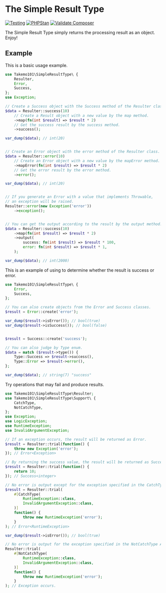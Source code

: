 # The Simple Result Type

[![Testing](https://github.com/takemo101/simple-result-type/actions/workflows/testing.yml/badge.svg)](https://github.com/takemo101/simple-result-type/actions/workflows/testing.yml)
[![PHPStan](https://github.com/takemo101/simple-result-type/actions/workflows/phpstan.yml/badge.svg)](https://github.com/takemo101/simple-result-type/actions/workflows/phpstan.yml)
[![Validate Composer](https://github.com/takemo101/simple-result-type/actions/workflows/composer.yml/badge.svg)](https://github.com/takemo101/simple-result-type/actions/workflows/composer.yml)

The Simple Result Type simply returns the processing result as an object.  
Enjoy!  

## Example
This is a basic usage example.
```php
use Takemo101\SimpleResultType\ {
    Resulter,
    Error,
    Success,
};
use Exception;

// Create a Success object with the Success method of the Resulter class.
$data = Resulter::success(10)
    // Create a Result object with a new value by the map method.
    ->map(fn(int $result) => $result * 2)
    // Get the success result by the success method.
    ->success();

var_dump($data); // int(20)


// Create an Error object with the error method of the Resulter class.
$data = Resulter::error(10)
    // Create an Error object with a new value by the mapError method.
    ->mapError(fn(int $result) => $result * 2)
    // Get the error result by the error method.
    ->error();

var_dump($data); // int(20)


// If you generate an Error with a value that implements Throwable, 
// an exception will be raised.
Resulter::error(new Exception('error'))
    ->exception();


// You can get the output according to the result by the output method.
$data = Resulter::success(10)
    ->map(fn(int $result) => $result * 2)
    ->output(
        success: fn(int $result) => $result * 100,
        error: fn(int $result) => $result * 1,
    );

var_dump($data); // int(2000)
```
This is an example of using to determine whether the result is success or error.
```php
use Takemo101\SimpleResultType\ {
    Error,
    Success,
};

// You can also create objects from the Error and Success classes.
$result = Error::create('error');

var_dump($result->isError()); // bool(true)
var_dump($result->isSuccess()); // bool(false)


$result = Success::create('success');

// You can also judge by Type enum.
$data = match ($result->type()) {
    Type::Success => $result->success(),
    Type::Error => $result->error(),
};

var_dump($data); // string(7) "success"
```
Try operations that may fail and produce results.
```php
use Takemo101\SimpleResultType\Resulter;
use Takemo101\SimpleResultType\Support\ {
    CatchType,
    NotCatchType,
};
use Exception;
use LogicException;
use RuntimeException;
use InvalidArgumentException;

// If an exception occurs, the result will be returned as Error.
$result = Resulter::trial(function() {
    throw new Exception('error');
}); // Error<Exception>

// By returning the success value, the result will be returned as Success.
$result = Resulter::trial(function() {
    return 10;
}); // Success<integer>

// No error is output except for the exception specified in the CatchType Attribute class.
$result = Resulter::trial(
    #[CatchType(
        RuntimeException::class,
        InvalidArgumentException::class,
    )]
    function() {
        throw new RuntimeException('error');
    }
); // Error<RuntimeException>

var_dump($result->isError()); // bool(true)

// No error is output for the exception specified in the NotCatchType Attribute class.
Resulter::trial(
    #[NotCatchType(
        RuntimeException::class,
        InvalidArgumentException::class,
    )]
    function() {
        throw new RuntimeException('error');
    }
); // Exception occurs.
```
